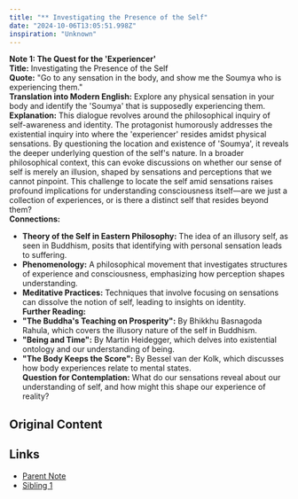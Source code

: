 ```yaml
---
title: "** Investigating the Presence of the Self"
date: "2024-10-06T13:05:51.998Z"
inspiration: "Unknown"
---
```



**Note 1: The Quest for the 'Experiencer'**  
**Title:** Investigating the Presence of the Self  
**Quote:** "Go to any sensation in the body, and show me the Soumya who is experiencing them."  
**Translation into Modern English:** Explore any physical sensation in your body and identify the 'Soumya' that is supposedly experiencing them.  
**Explanation:** This dialogue revolves around the philosophical inquiry of self-awareness and identity. The protagonist humorously addresses the existential inquiry into where the 'experiencer' resides amidst physical sensations. By questioning the location and existence of 'Soumya', it reveals the deeper underlying question of the self's nature. In a broader philosophical context, this can evoke discussions on whether our sense of self is merely an illusion, shaped by sensations and perceptions that we cannot pinpoint. This challenge to locate the self amid sensations raises profound implications for understanding consciousness itself—are we just a collection of experiences, or is there a distinct self that resides beyond them?  
**Connections:**  
- **Theory of the Self in Eastern Philosophy:** The idea of an illusory self, as seen in Buddhism, posits that identifying with personal sensation leads to suffering.  
- **Phenomenology:** A philosophical movement that investigates structures of experience and consciousness, emphasizing how perception shapes understanding.  
- **Meditative Practices:** Techniques that involve focusing on sensations can dissolve the notion of self, leading to insights on identity.  
**Further Reading:**  
- **"The Buddha's Teaching on Prosperity":** By Bhikkhu Basnagoda Rahula, which covers the illusory nature of the self in Buddhism.  
- **"Being and Time":** By Martin Heidegger, which delves into existential ontology and our understanding of being.  
- **"The Body Keeps the Score":** By Bessel van der Kolk, which discusses how body experiences relate to mental states.  
**Question for Contemplation:** What do our sensations reveal about our understanding of self, and how might this shape our experience of reality?

## Original Content



## Links

- [Parent Note](/parent-note.md)
- [Sibling 1](/zettel1.md)
